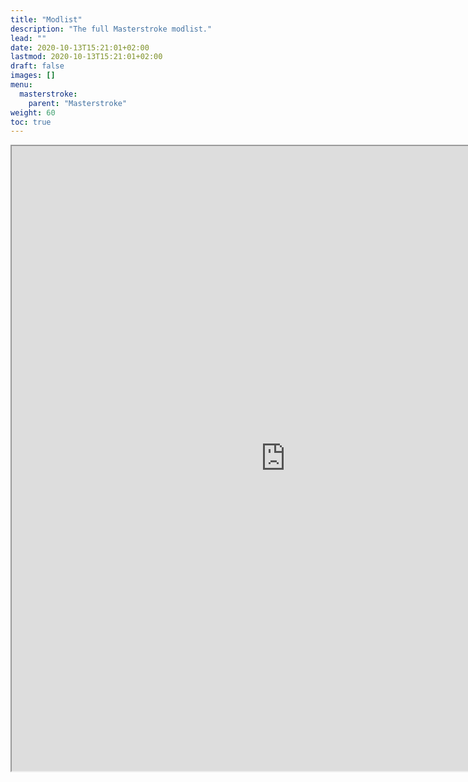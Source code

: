 ```yaml
---
title: "Modlist"
description: "The full Masterstroke modlist."
lead: ""
date: 2020-10-13T15:21:01+02:00
lastmod: 2020-10-13T15:21:01+02:00
draft: false
images: []
menu:
  masterstroke:
    parent: "Masterstroke"
weight: 60
toc: true
---
```


<iframe src="https://loadorderlibrary.com/lists/masterstroke-16/embed/modlist.txt" width="875" height="1000" sandbox="allow-scripts" ></iframe>